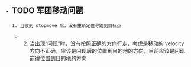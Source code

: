 - TODO 军团移动问题
	-
	  1. 当收到 stopmove 后，没有重新定位寻路到目标点
	-
	  2. 当出现“闪现”时，没有按照正确的方向行走，考虑是移动的 velocity 方向不正确，应该是闪现后的位置到目的地的方向，目前应该是闪现前得位置到目的地的方向